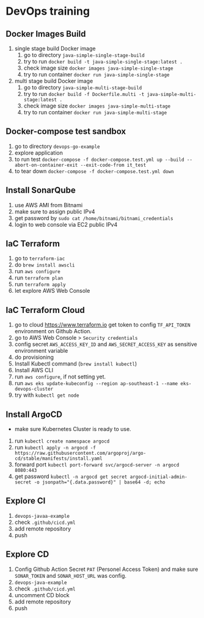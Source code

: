 # DevOps training

## Docker Images Build

1. single stage build Docker image
   1. go to directory `java-simple-single-stage-build`
   2. try to run `docker build -t java-simple-single-stage:latest .`
   3. check image size `docker images java-simple-single-stage`
   4. try to run container `docker run java-simple-single-stage`
2. multi stage build Docker image
   1. go to directory `java-simple-multi-stage-build`
   2. try to run `docker build -f Dockerfile.multi -t java-simple-multi-stage:latest .`
   3. check image size `docker images java-simple-multi-stage`
   4. try to run container `docker run java-simple-multi-stage`

## Docker-compose test sandbox

1. go to directory `devops-go-example`
2. explore application
3. to run test `docker-compose -f docker-compose.test.yml up --build --abort-on-container-exit --exit-code-from it_test`
4. to tear down `docker-compose -f docker-compose.test.yml down`


## Install SonarQube

1. use AWS AMI from Bitnami
2. make sure to assign public IPv4
3. get password by `sudo cat /home/bitnami/bitnami_credentials`
4. login to web console via EC2 public IPv4

## IaC Terraform

1. go to `terraform-iac`
2. do `brew install awscli`
3. run `aws configure`
4. run `terraform plan`
5. run `terraform apply`
6. let explore AWS Web Console

## IaC Terraform Cloud

1. go to cloud <https://www.terraform.io> get token to config `TF_API_TOKEN` environment on Github Action.
2. go to AWS Web Console > `Security credentials`
3. config secret `AWS_ACCESS_KEY_ID` and `AWS_SECRET_ACCESS_KEY` as sensitive environment variable
4. do provisioning
5. Install Kubectl command (`brew install kubectl`)
6. Install AWS CLI
7. run `aws configure`, if not setting yet.
8. run `aws eks update-kubeconfig --region ap-southeast-1 --name eks-devops-cluster`
9. try with `kubectl get node`

## Install ArgoCD

* make sure Kubernetes Cluster is ready to use.

1. run `kubectl create namespace argocd`
2. run `kubectl apply -n argocd -f https://raw.githubusercontent.com/argoproj/argo-cd/stable/manifests/install.yaml`
3. forward port `kubectl port-forward svc/argocd-server -n argocd 8080:443`
4. get password `kubectl -n argocd get secret argocd-initial-admin-secret -o jsonpath="{.data.password}" | base64 -d; echo`

## Explore CI

1. `devops-javaa-example`
2. check `.github/cicd.yml`
3. add remote repository
4. push

## Explore CD

1. Config Github Action Secret `PAT` (Personel Access Token) and make sure `SONAR_TOKEN` and `SONAR_HOST_URL` was config.
2. `devops-java-example`
3. check `.github/cicd.yml`
4. uncomment CD block
5. add remote repository
6. push
